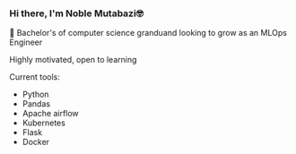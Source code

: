 ### Hi there, I'm Noble Mutabazi🤓
 🔭 Bachelor's of computer science granduand looking to grow as an MLOps Engineer

 Highly motivated, open to learning
 
 Current tools:
 - Python 
 - Pandas
 - Apache airflow
 - Kubernetes
 - Flask
 - Docker
<!--
**Mnoble-19/Mnoble-19** is a ✨ _special_ ✨ repository because its `README.md` (this file) appears on your GitHub profile.

Here are some ideas to get you started:

 🔭 I’m currently working ...
- 🌱 I’m currently learning ...
- 👯 I’m looking to collaborate on ...
- 🤔 I’m looking for help with ...
- 💬 Ask me about ...
- 📫 How to reach me: ...
- 😄 Pronouns: ...
- ⚡ Fun fact: ...
-->
